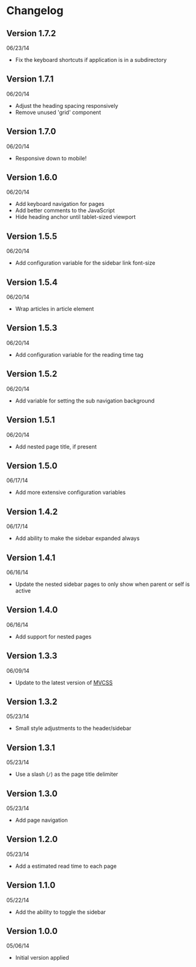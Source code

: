 # Changelog

## Version 1.7.2
06/23/14

- Fix the keyboard shortcuts if application is in a subdirectory

## Version 1.7.1
06/20/14

- Adjust the heading spacing responsively
- Remove unused 'grid' component

## Version 1.7.0
06/20/14

- Responsive down to mobile!

## Version 1.6.0
06/20/14

- Add keyboard navigation for pages
- Add better comments to the JavaScript
- Hide heading anchor until tablet-sized viewport

## Version 1.5.5
06/20/14

- Add configuration variable for the sidebar link font-size

## Version 1.5.4
06/20/14

- Wrap articles in article element

## Version 1.5.3
06/20/14

- Add configuration variable for the reading time tag

## Version 1.5.2
06/20/14

- Add variable for setting the sub navigation background

## Version 1.5.1
06/20/14

- Add nested page title, if present

## Version 1.5.0
06/17/14

- Add more extensive configuration variables

## Version 1.4.2
06/17/14

- Add ability to make the sidebar expanded always

## Version 1.4.1
06/16/14

- Update the nested sidebar pages to only show when parent or self is active

## Version 1.4.0
06/16/14

- Add support for nested pages

## Version 1.3.3
06/09/14

- Update to the latest version of [MVCSS](http://mvcss.github.io/)

## Version 1.3.2
05/23/14

- Small style adjustments to the header/sidebar

## Version 1.3.1
05/23/14

- Use a slash (`/`) as the page title delimiter

## Version 1.3.0
05/23/14

- Add page navigation

## Version 1.2.0
05/23/14

- Add a estimated read time to each page

## Version 1.1.0
05/22/14

- Add the ability to toggle the sidebar

## Version 1.0.0
05/06/14

- Initial version applied

